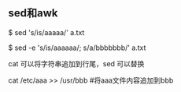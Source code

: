 sed和awk
---

$ sed 's/is/aaaaa/' a.txt

$ sed -e 's/is/aaaaaa/; s/a/bbbbbbb/' a.txt

cat 可以将字符串追加到行尾，sed 可以替换

cat /etc/aaa >> /usr/bbb  #将aaa文件内容追加到bbb
